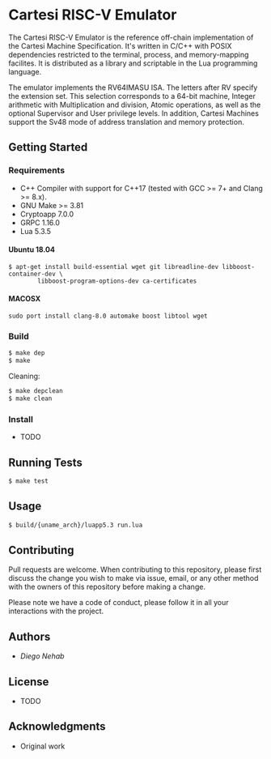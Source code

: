 # Cartesi RISC-V Emulator 

The Cartesi RISC-V Emulator is the reference off-chain implementation of the Cartesi Machine Specification. It's written in C/C++ with POSIX dependencies restricted to the terminal, process, and memory-mapping facilites. It is distributed as a library and scriptable in the Lua programming language.

The emulator implements the RV64IMASU ISA. The letters after RV specify the extension set. This selection corresponds to a 64-bit machine, Integer arithmetic with Multiplication and division, Atomic operations, as well as the optional Supervisor and User privilege levels. In addition, Cartesi Machines support the Sv48 mode of address translation and memory protection.

## Getting Started 

### Requirements

- C++ Compiler with support for C++17 (tested with GCC >= 7+ and Clang >= 8.x).
- GNU Make >= 3.81
- Cryptoapp 7.0.0
- GRPC 1.16.0
- Lua 5.3.5

#### Ubuntu 18.04

```
$ apt-get install build-essential wget git libreadline-dev libboost-container-dev \
        libboost-program-options-dev ca-certificates
```
#### MACOSX

```
sudo port install clang-8.0 automake boost libtool wget
```
### Build

```bash
$ make dep
$ make
```

Cleaning:

```bash
$ make depclean
$ make clean
```

### Install

- TODO

## Running Tests

```bash
$ make test
```

## Usage

```bash
$ build/{uname_arch}/luapp5.3 run.lua
```

## Contributing

Pull requests are welcome. When contributing to this repository, please first discuss the change you wish to make via issue, email, or any other method with the owners of this repository before making a change.

Please note we have a code of conduct, please follow it in all your interactions with the project.

## Authors

* *Diego Nehab*

## License

- TODO

## Acknowledgments

- Original work 
